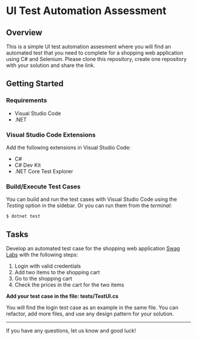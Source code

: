 # UI Test Automation Assessment
## Overview
This is a simple UI test automation assesment where you will find an automated test that you need to complete for a shopping web application using C# and Selenium. Please clone this repository, create one repository with your solution and share the link.
## Getting Started
### Requirements
* Visual Studio Code
* .NET
### Visual Studio Code Extensions
Add the following extensions in Visual Studio Code:
* C#
* C# Dev Kit
* .NET Core Test Explorer
### Build/Execute Test Cases
You can build and run the test cases with Visual Studio Code using the *Testing* option in the sidebar. Or you can run them from the *terminal*:
```
$ dotnet test
```
## Tasks
Develop an automated test case for the shopping web application [Swag Labs](https://www.saucedemo.com/) with the following steps:
1. Login with valid credentials
2. Add two items to the shopping cart
3. Go to the shopping cart
4. Check the prices in the cart for the two items

**Add your test case in the file: tests/TestUI.cs**

You will find the login test case as an example in the same file. You can refactor, add more files, and use any design pattern for your solution.

---

If you have any questions, let us know and good luck!